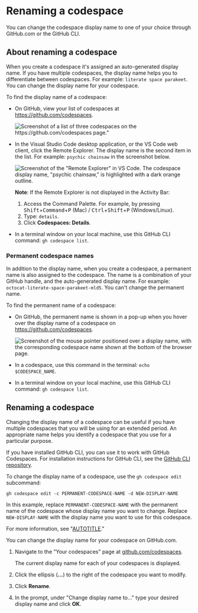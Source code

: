 # Renaming a codespace

You can change the codespace display name to one of your choice through GitHub.com or the GitHub CLI.

## About renaming a codespace

When you create a codespace it's assigned an auto-generated display name. If you have multiple codespaces, the display name helps you to differentiate between codespaces. For example: `literate space parakeet`. You can change the display name for your codespace.

To find the display name of a codespace:

- On GitHub, view your list of codespaces at https://github.com/codespaces.

   ![Screenshot of a list of three codespaces on the https://github.com/codespaces page."](/assets/images/help/codespaces/your-codespaces-list.png)

- In the Visual Studio Code desktop application, or the VS Code web client, click the Remote Explorer. The display name is the second item in the list. For example: `psychic chainsaw` in the screenshot below.

  ![Screenshot of the "Remote Explorer" in VS Code. The codespace display name, "psychic chainsaw," is highlighted with a dark orange outline.](/assets/images/help/codespaces/codespaces-remote-explorer.png)

  <div class="ghd-spotlight ghd-spotlight-note border rounded-1 my-3 p-3 f5 color-border-accent-emphasis color-bg-accent">
  
  **Note**: If the Remote Explorer is not displayed in the Activity Bar:
  
  1. Access the Command Palette. For example, by pressing <kbd>Shift</kbd>+<kbd>Command</kbd>+<kbd>P</kbd> (Mac) / <kbd>Ctrl</kbd>+<kbd>Shift</kbd>+<kbd>P</kbd> (Windows/Linux).
  1. Type: `details`.
  1. Click **Codespaces: Details**.
  
  </div>
- In a terminal window on your local machine, use this GitHub CLI command: `gh codespace list`.

### Permanent codespace names

In addition to the display name, when you create a codespace, a permanent name is also assigned to the codespace. The name is a combination of your GitHub handle, and the auto-generated display name. For example: `octocat-literate-space-parakeet-mld5`. You can't change the permanent name.

To find the permanent name of a codespace:

- On GitHub, the permanent name is shown in a pop-up when you hover over the display name of a codespace on https://github.com/codespaces.

   ![Screenshot of the mouse pointer positioned over a display name, with the corresponding codespace name shown at the bottom of the browser page.](/assets/images/help/codespaces/find-codespace-name-github.png)

- In a codespace, use this command in the terminal: `echo $CODESPACE_NAME`.
- In a terminal window on your local machine, use this GitHub CLI command: `gh codespace list`.

## Renaming a codespace

Changing the display name of a codespace can be useful if you have multiple codespaces that you will be using for an extended period. An appropriate name helps you identify a codespace that you use for a particular purpose.

<div class="ghd-tool cli">

If you have installed GitHub CLI, you can use it to work with GitHub Codespaces. For installation instructions for GitHub CLI, see the [GitHub CLI repository](https://github.com/cli/cli#installation).

To change the display name of a codespace, use the `gh codespace edit` subcommand:

```shell
gh codespace edit -c PERMANENT-CODESPACE-NAME -d NEW-DISPLAY-NAME
```

In this example, replace `PERMANENT-CODESPACE-NAME` with the permanent name of the codespace whose display name you want to change. Replace `NEW-DISPLAY-NAME` with the display name you want to use for this codespace.

For more information, see "[AUTOTITLE](/codespaces/developing-in-a-codespace/using-github-codespaces-with-github-cli#rename-a-codespace)."

</div>

<div class="ghd-tool webui">

You can change the display name for your codespace on GitHub.com.

1. Navigate to the "Your codespaces" page at [github.com/codespaces](https://github.com/codespaces).

    The current display name for each of your codespaces is displayed.

1. Click the ellipsis (**...**) to the right of the codespace you want to modify.
1. Click **Rename**.

1. In the prompt, under "Change display name to..." type your desired display name and click **OK**.

</div>
